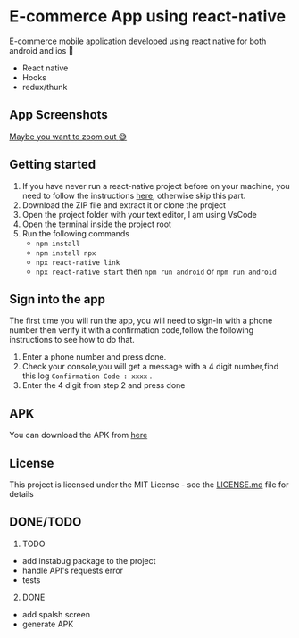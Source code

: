 # E-commerce App using react-native

E-commerce mobile application developed using react native for both android and ios :iphone:

- React native
- Hooks
- redux/thunk

## App Screenshots

[Maybe you want to zoom out :sweat_smile:](https://github.com/AlaaElden98/Ecommerce-react-native/issues/2)
## Getting started

1. If you have never run a react-native project before on your machine, you need to follow the instructions [here](https://reactnative.dev/docs/environment-setup), otherwise skip this part.
2. Download the ZIP file and extract it or clone the project
3. Open the project folder with your text editor, I am using VsCode
4. Open the terminal inside the project root
5. Run the following commands
   - `npm install`
   - `npm install npx`
   - `npx react-native link`
   - `npx react-native start` then `npm run android` or `npm run android`

## Sign into the app

The first time you will run the app, you will need to sign-in with a phone number then verify it with a confirmation code,follow the following instructions to see how to do that.

1. Enter a phone number and press done.
2. Check your console,you will get a message with a 4 digit number,find this log `Confirmation Code : xxxx` .
3. Enter the 4 digit from step 2 and press done

## APK

You can download the APK from [here](https://drive.google.com/file/d/10fl7lOO3hOkjMA1py96MbmibPeseCGxb/view?usp=sharing)

## License

This project is licensed under the MIT License - see the [LICENSE.md](https://github.com/AlaaElden98/Ecommerce-react-native/blob/main/LICENSE) file for details

## DONE/TODO

1. TODO
- add instabug package to the project
- handle API's requests error
- tests

2. DONE

- add spalsh screen
- generate APK
